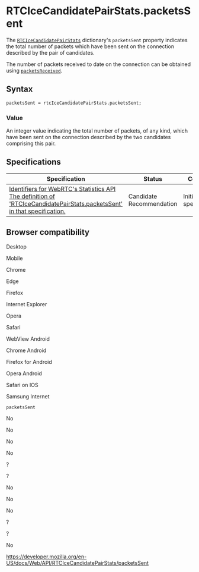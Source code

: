 # RTCIceCandidatePairStats.packetsSent

The [`RTCIceCandidatePairStats`](../rtcicecandidatepairstats) dictionary's `packetsSent` property indicates the total number of packets which have been sent on the connection described by the pair of candidates.

The number of packets received to date on the connection can be obtained using [`packetsReceived`](packetsreceived).

## Syntax

    packetsSent = rtcIceCandidatePairStats.packetsSent;

### Value

An integer value indicating the total number of packets, of any kind, which have been sent on the connection described by the two candidates comprising this pair.

## Specifications

<table><thead><tr class="header"><th>Specification</th><th>Status</th><th>Comment</th></tr></thead><tbody><tr class="odd"><td><a href="https://w3c.github.io/webrtc-stats/#dom-rtcicecandidatepairstats-packetssent">Identifiers for WebRTC's Statistics API<br />
<span class="small">The definition of 'RTCIceCandidatePairStats.packetsSent' in that specification.</span></a></td><td><span class="spec-cr">Candidate Recommendation</span></td><td>Initial specification.</td></tr></tbody></table>

## Browser compatibility

Desktop

Mobile

Chrome

Edge

Firefox

Internet Explorer

Opera

Safari

WebView Android

Chrome Android

Firefox for Android

Opera Android

Safari on IOS

Samsung Internet

`packetsSent`

No

No

No

No

?

?

No

No

No

?

?

No

<a href="https://developer.mozilla.org/en-US/docs/Web/API/RTCIceCandidatePairStats/packetsSent" class="_attribution-link">https://developer.mozilla.org/en-US/docs/Web/API/RTCIceCandidatePairStats/packetsSent</a>
